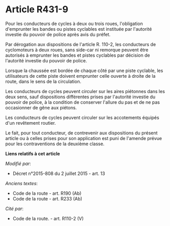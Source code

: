 # Article R431-9

Pour les conducteurs de cycles à deux ou trois roues, l'obligation d'emprunter les bandes ou pistes cyclables est instituée
par l'autorité investie du pouvoir de police après avis du préfet. 

Par dérogation aux dispositions de l'article R. 110-2, les conducteurs de cyclomoteurs à deux roues, sans side-car ni
remorque peuvent être autorisés à emprunter les bandes et pistes cyclables par décision de l'autorité investie du pouvoir de
police. 

Lorsque la chaussée est bordée de chaque côté par une piste cyclable, les utilisateurs de cette piste doivent emprunter celle
ouverte à droite de la route, dans le sens de la circulation. 

Les conducteurs de cycles peuvent circuler sur les aires piétonnes dans les deux sens, sauf dispositions différentes prises
par l'autorité investie du pouvoir de police, à la condition de conserver l'allure du pas et de ne pas occasionner de gêne
aux piétons. 

Les conducteurs de cycles peuvent circuler sur les accotements équipés d'un revêtement routier. 

Le fait, pour tout conducteur, de contrevenir aux dispositions du présent article ou à celles prises pour son application est
puni de l'amende prévue pour les contraventions de la deuxième classe.

**Liens relatifs à cet article**

_Modifié par_:

  - Décret n°2015-808 du 2 juillet 2015 - art. 13

_Anciens textes_:

  - Code de la route - art. R190 (Ab)
  - Code de la route - art. R233 (Ab)

_Cité par_:

  - Code de la route. - art. R110-2 (V)
